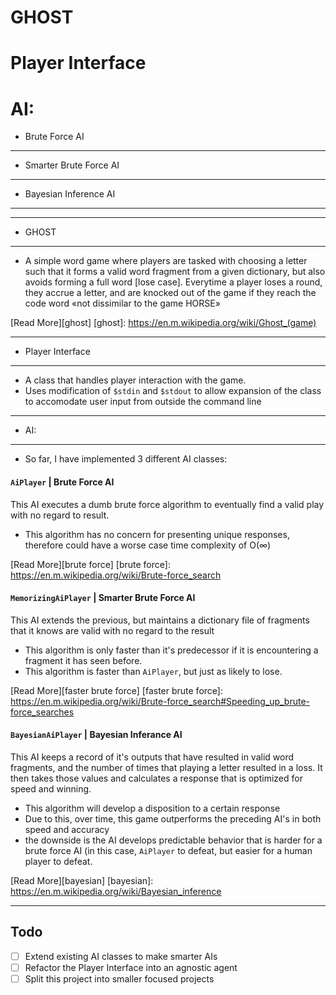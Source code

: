 # GHOST
# Player Interface
# AI:
+ Brute Force AI
---
+ Smarter Brute Force AI
---
+ Bayesian Inference AI
---
***
+ GHOST
---

* A simple word game where players are tasked with choosing a letter such that it forms a valid word fragment from a given dictionary, but also avoids forming a full word [lose case]. Everytime a player loses a round, they accrue a letter, and are knocked out of the game if they reach the code word «not dissimilar to the game HORSE»

[Read More][ghost]
[ghost]: https://en.m.wikipedia.org/wiki/Ghost_(game)
***
+ Player Interface
---

* A class that handles player interaction with the game.
* Uses modification of `$stdin` and `$stdout` to allow expansion of the class to accomodate user input from outside the command line
***
+ AI:
---

* So far, I have implemented 3 different AI classes:
####  `AiPlayer` | Brute Force AI
This AI executes a dumb brute force algorithm to eventually find a valid play with no regard to result.
* This algorithm has no concern for presenting unique responses, therefore could have a worse case time complexity of O(∞)

[Read More][brute force]
[brute force]: https://en.m.wikipedia.org/wiki/Brute-force_search

####  `MemorizingAiPlayer` | Smarter Brute Force AI
This AI extends the previous, but maintains a dictionary file of fragments that it knows are valid with no regard to the result
* This algorithm is only faster than it's predecessor if it is encountering a fragment it has seen before.
* This algorithm is faster than `AiPlayer`, but just as likely to lose.

[Read More][faster brute force]
[faster brute force]: https://en.m.wikipedia.org/wiki/Brute-force_search#Speeding_up_brute-force_searches

####  `BayesianAiPlayer` | Bayesian Inferance AI
This AI keeps a record of it's outputs that have resulted in valid word fragments, and the number of times that playing a letter resulted in a loss. It then takes those values and calculates a response that is optimized for speed and winning.
* This algorithm will develop a disposition to a certain response
* Due to this, over time, this game outperforms the preceding AI's in both speed and accuracy
* the downside is the AI develops predictable behavior that is harder for a brute force AI (in this case, `AiPlayer` to defeat, but easier for a human player to defeat.

[Read More][bayesian]
[bayesian]: https://en.m.wikipedia.org/wiki/Bayesian_inference

***
##  Todo
- [ ]  Extend existing AI classes to make smarter AIs
- [ ]  Refactor the Player Interface into an agnostic agent
- [ ]  Split this project into smaller focused projects
